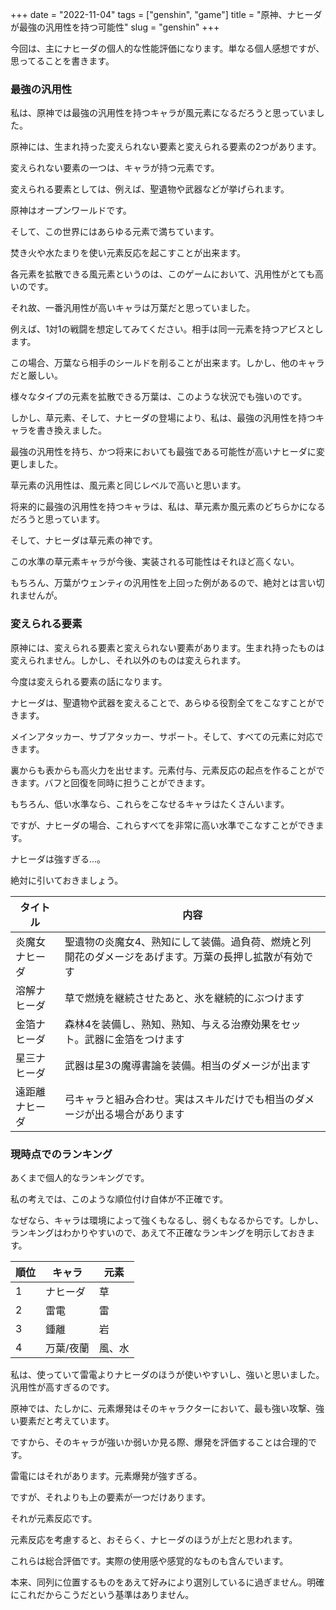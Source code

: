 +++
date = "2022-11-04"
tags = ["genshin", "game"]
title = "原神、ナヒーダが最強の汎用性を持つ可能性"
slug = "genshin"
+++

今回は、主にナヒーダの個人的な性能評価になります。単なる個人感想ですが、思ってることを書きます。

### 最強の汎用性

私は、原神では最強の汎用性を持つキャラが風元素になるだろうと思っていました。

原神には、生まれ持った変えられない要素と変えられる要素の2つがあります。

変えられない要素の一つは、キャラが持つ元素です。

変えられる要素としては、例えば、聖遺物や武器などが挙げられます。

原神はオープンワールドです。

そして、この世界にはあらゆる元素で満ちています。

焚き火や水たまりを使い元素反応を起こすことが出来ます。

各元素を拡散できる風元素というのは、このゲームにおいて、汎用性がとても高いのです。

それ故、一番汎用性が高いキャラは万葉だと思っていました。

例えば、1対1の戦闘を想定してみてください。相手は同一元素を持つアビスとします。

この場合、万葉なら相手のシールドを削ることが出来ます。しかし、他のキャラだと厳しい。

様々なタイプの元素を拡散できる万葉は、このような状況でも強いのです。

しかし、草元素、そして、ナヒーダの登場により、私は、最強の汎用性を持つキャラを書き換えました。

最強の汎用性を持ち、かつ将来においても最強である可能性が高いナヒーダに変更しました。

草元素の汎用性は、風元素と同じレベルで高いと思います。

将来的に最強の汎用性を持つキャラは、私は、草元素か風元素のどちらかになるだろうと思っています。

そして、ナヒーダは草元素の神です。

この水準の草元素キャラが今後、実装される可能性はそれほど高くない。

もちろん、万葉がウェンティの汎用性を上回った例があるので、絶対とは言い切れませんが。

### 変えられる要素

原神には、変えられる要素と変えられない要素があります。生まれ持ったものは変えられません。しかし、それ以外のものは変えられます。

今度は変えられる要素の話になります。

ナヒーダは、聖遺物や武器を変えることで、あらゆる役割全てをこなすことができます。

メインアタッカー、サブアタッカー、サポート。そして、すべての元素に対応できます。

裏からも表からも高火力を出せます。元素付与、元素反応の起点を作ることができます。バフと回復を同時に担うことができます。

もちろん、低い水準なら、これらをこなせるキャラはたくさんいます。

ですが、ナヒーダの場合、これらすべてを非常に高い水準でこなすことができます。

ナヒーダは強すぎる...。

絶対に引いておきましょう。

|タイトル|内容|
|---|---|
|炎魔女ナヒーダ|聖遺物の炎魔女4、熟知にして装備。過負荷、燃焼と列開花のダメージをあげます。万葉の長押し拡散が有効です|
|溶解ナヒーダ|草で燃焼を継続させたあと、氷を継続的にぶつけます|
|金箔ナヒーダ|森林4を装備し、熟知、熟知、与える治療効果をセット。武器に金箔をつけます|
|星三ナヒーダ|武器は星3の魔導書論を装備。相当のダメージが出ます|
|遠距離ナヒーダ|弓キャラと組み合わせ。実はスキルだけでも相当のダメージが出る場合があります|

### 現時点でのランキング

あくまで個人的なランキングです。

私の考えでは、このような順位付け自体が不正確です。

なぜなら、キャラは環境によって強くもなるし、弱くもなるからです。しかし、ランキングはわかりやすいので、あえて不正確なランキングを明示しておきます。

|順位|キャラ|元素|
|---|---|---|
|1|ナヒーダ|草|
|2|雷電|雷|
|3|鍾離|岩|
|4|万葉/夜蘭|風、水|

私は、使っていて雷電よりナヒーダのほうが使いやすいし、強いと思いました。汎用性が高すぎるのです。

原神では、たしかに、元素爆発はそのキャラクターにおいて、最も強い攻撃、強い要素だと考えています。

ですから、そのキャラが強いか弱いか見る際、爆発を評価することは合理的です。

雷電にはそれがあります。元素爆発が強すぎる。

ですが、それよりも上の要素が一つだけあります。

それが元素反応です。

元素反応を考慮すると、おそらく、ナヒーダのほうが上だと思われます。

これらは総合評価です。実際の使用感や感覚的なものも含んでいます。

本来、同列に位置するものをあえて好みにより選別しているに過ぎません。明確にこれだからこうだという基準はありません。

